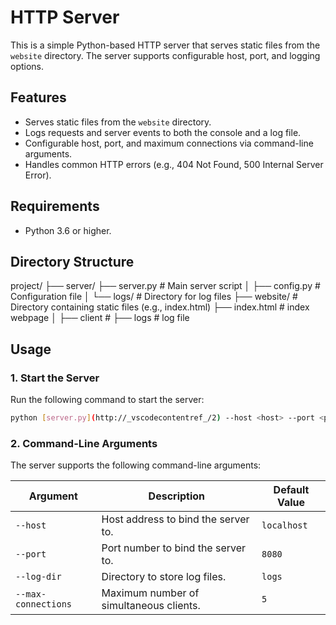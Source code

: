 # HTTP Server

This is a simple Python-based HTTP server that serves static files from the `website` directory. The server supports configurable host, port, and logging options.

## Features
- Serves static files from the `website` directory.
- Logs requests and server events to both the console and a log file.
- Configurable host, port, and maximum connections via command-line arguments.
- Handles common HTTP errors (e.g., 404 Not Found, 500 Internal Server Error).

## Requirements
- Python 3.6 or higher.

## Directory Structure

project/ 
├── server/ 
    ├── server.py # Main server script │ 
    ├── config.py # Configuration file │ 
    └── logs/ # Directory for log files 
├── website/ # Directory containing static files (e.g., index.html)
    ├── index.html # index webpage │
├── client # 
├── logs # log file

## Usage

### 1. Start the Server
Run the following command to start the server:

```bash
python [server.py](http://_vscodecontentref_/2) --host <host> --port <port> --log-dir <log_dir> --max-connections <max_connections>
```

### 2. Command-Line Arguments

The server supports the following command-line arguments:

| Argument            | Description                              | Default Value     |
|---------------------|------------------------------------------|-------------------|
| `--host`            | Host address to bind the server to.      | `localhost`       |
| `--port`            | Port number to bind the server to.       | `8080`            |
| `--log-dir`         | Directory to store log files.            | `logs`            |
| `--max-connections` | Maximum number of simultaneous clients.  | `5`               |
```